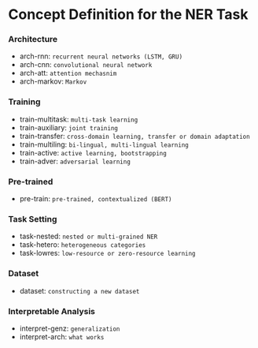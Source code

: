 # Concept Definition for the NER Task

### Architecture
* arch-rnn: `recurrent neural networks (LSTM, GRU)`
* arch-cnn:	`convolutional neural network`
* arch-att:	`attention mechasnim`
* arch-markov:	`Markov`

### Training
* train-multitask:	`multi-task learning`
* train-auxiliary:	`joint training`
* train-transfer:	`cross-domain learning, transfer or domain adaptation`
* train-multiling:	`bi-lingual, multi-lingual learning`
* train-active:	`active learning, bootstrapping`
* train-adver:	`adversarial learning`

### Pre-trained
* pre-train: `pre-trained, contextualized (BERT)`

### Task Setting
* task-nested:	`nested or multi-grained NER`
* task-hetero:	`heterogeneous categories`
* task-lowres:	`low-resource or zero-resource learning`

### Dataset
* dataset:	`constructing a new dataset`

### Interpretable Analysis
* interpret-genz:	`generalization`
* interpret-arch:	`what works`